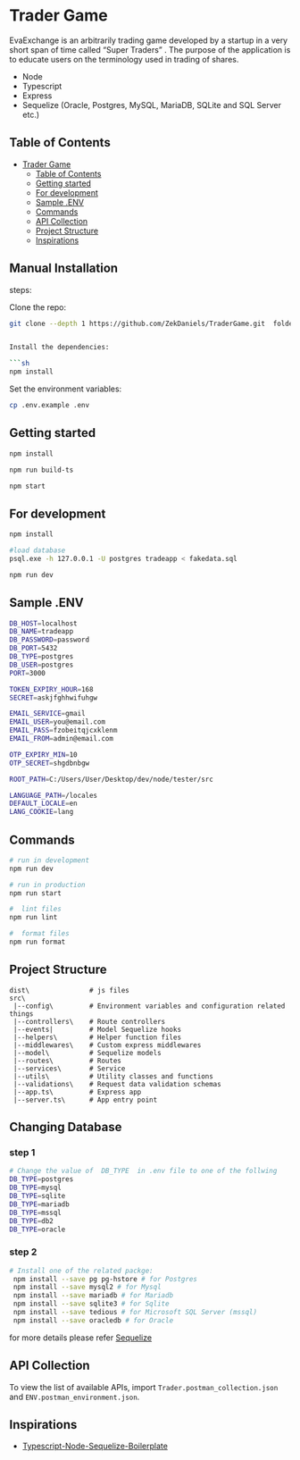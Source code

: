 # Trader Game

EvaExchange is an arbitrarily trading game developed by a startup in a very short span of time called “Super
Traders” . The purpose of the application is to educate users on the terminology used in trading of shares.


- Node 
- Typescript
- Express
- Sequelize (Oracle, Postgres, MySQL, MariaDB, SQLite and SQL Server etc.)

## Table of Contents

- [Trader Game](#trader-game)
  - [Table of Contents](#table-of-contents)
  - [Getting started](#getting-started)
  - [For development](#for-development)
  - [Sample .ENV](#sample-env)
  - [Commands](#commands)
  - [API Collection](#api-collection)
  - [Project Structure](#project-structure)
  - [Inspirations](#inspirations)




## Manual Installation

steps:

Clone the repo:

```sh
git clone --depth 1 https://github.com/ZekDaniels/TraderGame.git  foldername


Install the dependencies:

```sh
npm install
```

Set the environment variables:

```sh
cp .env.example .env

```

## Getting started

```sh
npm install

npm run build-ts

npm start

```

## For development

```sh
npm install

#load database
psql.exe -h 127.0.0.1 -U postgres tradeapp < fakedata.sql

npm run dev

```

## Sample .ENV

```sh
DB_HOST=localhost
DB_NAME=tradeapp
DB_PASSWORD=password
DB_PORT=5432
DB_TYPE=postgres
DB_USER=postgres
PORT=3000

TOKEN_EXPIRY_HOUR=168
SECRET=askjfghhwifuhgw

EMAIL_SERVICE=gmail
EMAIL_USER=you@email.com
EMAIL_PASS=fzobeitqjcxklenm
EMAIL_FROM=admin@email.com

OTP_EXPIRY_MIN=10
OTP_SECRET=shgdbnbgw

ROOT_PATH=C:/Users/User/Desktop/dev/node/tester/src

LANGUAGE_PATH=/locales
DEFAULT_LOCALE=en
LANG_COOKIE=lang

```


## Commands


```bash
# run in development
npm run dev

# run in production
npm run start

#  lint files
npm run lint

#  format files
npm run format

```


## Project Structure

```
dist\               # js files
src\
 |--config\         # Environment variables and configuration related things
 |--controllers\    # Route controllers 
 |--events|         # Model Sequelize hooks
 |--helpers\        # Helper function files
 |--middlewares\    # Custom express middlewares
 |--model\          # Sequelize models 
 |--routes\         # Routes
 |--services\       # Service 
 |--utils\          # Utility classes and functions
 |--validations\    # Request data validation schemas
 |--app.ts\         # Express app
 |--server.ts\      # App entry point
```

## Changing Database

### step 1
 
 ```sh
 # Change the value of  DB_TYPE  in .env file to one of the follwing
 DB_TYPE=postgres 
 DB_TYPE=mysql 
 DB_TYPE=sqlite 
 DB_TYPE=mariadb 
 DB_TYPE=mssql 
 DB_TYPE=db2 
 DB_TYPE=oracle 
 ```
### step 2
```sh
# Install one of the related packge:
 npm install --save pg pg-hstore # for Postgres
 npm install --save mysql2 # for Mysql
 npm install --save mariadb # for Mariadb
 npm install --save sqlite3 # for Sqlite
 npm install --save tedious # for Microsoft SQL Server (mssql)
 npm install --save oracledb # for Oracle 
```
for more details please refer [Sequelize](https://sequelize.org/docs/v6/getting-started/)

## API Collection
To view the list of available APIs, import `Trader.postman_collection.json` and `ENV.postman_environment.json`.


## Inspirations
- [Typescript-Node-Sequelize-Boilerplate](https://github.com/nabadeep25/typescript-node-sequelize-boilerplate.git)